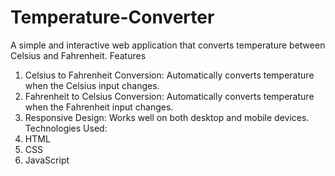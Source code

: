 # Temperature-Converter
A simple and interactive web application that converts temperature between Celsius and Fahrenheit.
Features
1. Celsius to Fahrenheit Conversion: Automatically converts temperature when the Celsius input changes.
2. Fahrenheit to Celsius Conversion: Automatically converts temperature when the Fahrenheit input changes.
3. Responsive Design: Works well on both desktop and mobile devices.
Technologies Used:
1. HTML
2. CSS
3. JavaScript
